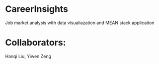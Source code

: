 # CareerInsights
Job market analysis with data visualiazation and MEAN stack application
# Collaborators:
Hanqi Liu, Yiwen Zeng

